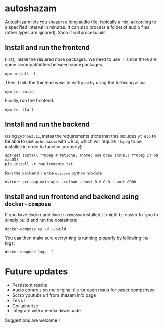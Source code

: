 # autoshazam
Autoshazam lets you shazam a long audio file, typically a mix, according to a specified interval in minutes. It can also process a folder of audio files (other types are ignored). Soon it will process urls

## Install and run the frontend

First, install the required node packages. We need to use `-f` since there are some incompatibilities between some packages.

`npm install -f`

Then, build the frontend website with `gastby` using the following alias:

`npm run build`

Finally, run the frontend.

`npm run start`


## Install and run the backend

Using `python3.11`, install the requirements (note that this includes `yt-dlp` to be able to use `autoshazam` with URLs, which will require `ffmpeg` to be installed in order to function properly):

```
apt-get install ffmpeg # Optional (note: use brew install ffmpeg if on macOS)
pip install -r requirements.txt
```

Run the backend via the `uvicorn` python module:

`uvicorn src.app.main:app --reload --host 0.0.0.0 --port 8000`


## Install and run frontend and backend using `docker-compose`

If you have `docker` and `docker-compose` installed, it might be easier for you to simply build and run the containers:

`docker-compose up -d --build`

You can then make sure everything is running properly by following the logs:

`docker-compose logs -f`


# Future updates
- Persistent results
- Audio controls on the original file for each result for easier comparison
- Scrap youtube url from shazam info page
- Tests !
- ~~Containerize~~
- Integrate with a media downloader

Suggestions are welcome !
